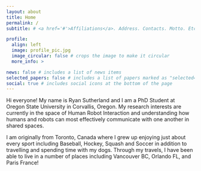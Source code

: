 ```yaml
---
layout: about
title: Home
permalink: /
subtitle: # <a href='#'>Affiliations</a>. Address. Contacts. Motto. Etc.

profile:
  align: left
  image: profile_pic.jpg
  image_circular: false # crops the image to make it circular
  more_info: >

news: false # includes a list of news items
selected_papers: false # includes a list of papers marked as "selected={true}"
social: true # includes social icons at the bottom of the page
---
```


Hi everyone! My name is Ryan Sutherland and I am a PhD Student at Oregon State University in Corvallis, Oregon. My research interests are currently in the space of Human Robot Interaction and understanding how humans and robots can most effectively communicate with one another in shared spaces. 

I am originally from Toronto, Canada where I grew up enjoying just about every sport including Baseball, Hockey, Squash and Soccer in addition to travelling and spending time with my dogs. Through my travels, I have been able to live in a number of places including Vancouver BC, Orlando FL, and Paris France!